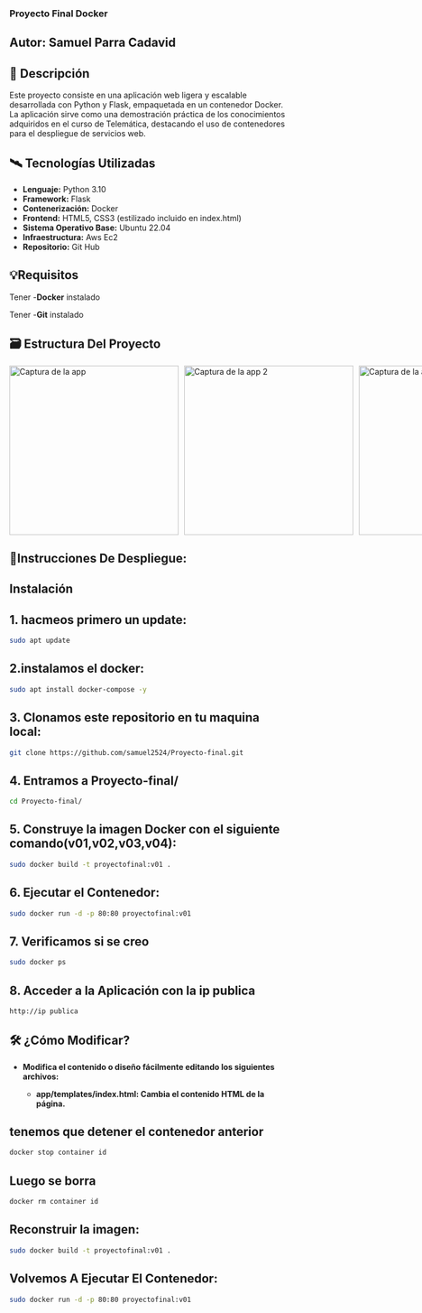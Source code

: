### Proyecto Final Docker
## Autor: Samuel Parra Cadavid
## 📌 Descripción

Este proyecto consiste en una aplicación web ligera y escalable desarrollada con Python y Flask, empaquetada en un contenedor Docker. La aplicación sirve como una demostración práctica de los conocimientos adquiridos en el curso de Telemática, destacando el uso de contenedores para el despliegue de servicios web.
## 🛰️ Tecnologías Utilizadas

- **Lenguaje:** Python 3.10
- **Framework:** Flask
- **Contenerización:** Docker
- **Frontend:** HTML5, CSS3 (estilizado incluido en index.html)
- **Sistema Operativo Base:** Ubuntu 22.04
- **Infraestructura:** Aws Ec2
- **Repositorio:** Git Hub

## 💡Requisitos

Tener -**Docker** instalado

Tener -**Git**  instalado

## 🗃️ Estructura Del Proyecto
<div style="display: flex; gap: 10px;">
    <img src="https://i.imgur.com/Gu0Wiyj.png" alt="Captura de la app" width="300"/>
    <img src="https://i.imgur.com/liisb4c.png" alt="Captura de la app 2" width="300"/>
    <img src="https://i.imgur.com/j72Zbx2.png" alt="Captura de la app 3" width="300"/>
</div>


## 🔧Instrucciones De Despliegue:
## Instalación

## 1. hacmeos primero un update:
```bash
sudo apt update
```
## 2.instalamos el docker:
```bash
sudo apt install docker-compose -y
```

## 3. Clonamos este repositorio en tu maquina local:
```bash
git clone https://github.com/samuel2524/Proyecto-final.git
```

## 4. Entramos a Proyecto-final/
```bash
cd Proyecto-final/
```

## 5. Construye la imagen Docker con el siguiente comando(v01,v02,v03,v04):
```bash
sudo docker build -t proyectofinal:v01 .

```

## 6. Ejecutar el Contenedor:

```bash
sudo docker run -d -p 80:80 proyectofinal:v01
```

## 7. Verificamos si se creo

```bash
sudo docker ps
```
## 8. Acceder a la Aplicación con la ip publica

```bash
http://ip publica
```

## 🛠️ ¿Cómo Modificar?

- **Modifica el contenido o diseño fácilmente editando los siguientes archivos:**

    - **app/templates/index.html: Cambia el contenido HTML de la página.**


## tenemos que detener el contenedor anterior
```bash
docker stop container id
```

## Luego se borra
```bash
docker rm container id
```
## Reconstruir la imagen:

```bash
sudo docker build -t proyectofinal:v01 .
```
## Volvemos A Ejecutar El Contenedor:

```bash
sudo docker run -d -p 80:80 proyectofinal:v01
```
